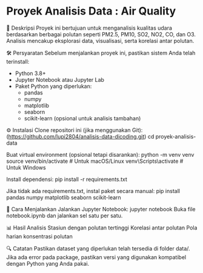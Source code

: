 # Proyek Analisis Data : Air Quality

📌 Deskripsi
Proyek ini bertujuan untuk menganalisis kualitas udara berdasarkan berbagai polutan seperti PM2.5, PM10, SO2, NO2, CO, dan O3. Analisis mencakup eksplorasi data, visualisasi, serta korelasi antar polutan.

🛠 Persyaratan
Sebelum menjalankan proyek ini, pastikan sistem Anda telah terinstall:
- Python 3.8+
- Jupyter Notebook atau Jupyter Lab
- Paket Python yang diperlukan:
  - pandas
  - numpy
  - matplotlib
  - seaborn
  - scikit-learn (opsional untuk analisis tambahan)

⚙️ Instalasi
Clone repositori ini (jika menggunakan Git):
(https://github.com/lupi2804/analisis-data-dicoding.git)
cd proyek-analisis-data

Buat virtual environment (opsional tetapi disarankan):
python -m venv venv
source venv/bin/activate  # Untuk macOS/Linux
venv\Scripts\activate     # Untuk Windows

Install dependensi:
pip install -r requirements.txt

Jika tidak ada requirements.txt, instal paket secara manual:
pip install pandas numpy matplotlib seaborn scikit-learn

🚀 Cara Menjalankan
Jalankan Jupyter Notebook:
jupyter notebook
Buka file notebook.ipynb dan jalankan sel satu per satu.

📊 Hasil Analisis
Stasiun dengan polutan tertinggi
Korelasi antar polutan
Pola harian konsentrasi polutan

🔍 Catatan
Pastikan dataset yang diperlukan telah tersedia di folder data/.
Jika ada error pada package, pastikan versi yang digunakan kompatibel dengan Python yang Anda pakai.

